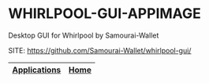 # WHIRLPOOL-GUI-APPIMAGE
 
 Desktop GUI for Whirlpool by Samourai-Wallet
 
 SITE: https://github.com/Samourai-Wallet/whirlpool-gui/

 | [Applications](https://portable-linux-apps.github.io/apps.html) | [Home](https://portable-linux-apps.github.io)
 | --- | --- |
